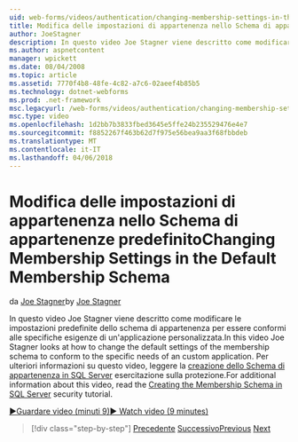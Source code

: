 ```yaml
---
uid: web-forms/videos/authentication/changing-membership-settings-in-the-default-membership-schema
title: Modifica delle impostazioni di appartenenza nello Schema di appartenenze predefinito | Documenti Microsoft
author: JoeStagner
description: In questo video Joe Stagner viene descritto come modificare le impostazioni predefinite dello schema di appartenenza per essere conformi alle specifiche esigenze di un'applicazione personalizzata. Per...
ms.author: aspnetcontent
manager: wpickett
ms.date: 08/04/2008
ms.topic: article
ms.assetid: 7770f4b8-48fe-4c82-a7c6-02aeef4b85b5
ms.technology: dotnet-webforms
ms.prod: .net-framework
msc.legacyurl: /web-forms/videos/authentication/changing-membership-settings-in-the-default-membership-schema
msc.type: video
ms.openlocfilehash: 1d2bb7b3833fbed3645e5ffe24b235529476e4e7
ms.sourcegitcommit: f8852267f463b62d7f975e56bea9aa3f68fbbdeb
ms.translationtype: MT
ms.contentlocale: it-IT
ms.lasthandoff: 04/06/2018
---
```

<a name="changing-membership-settings-in-the-default-membership-schema"></a><span data-ttu-id="d7270-104">Modifica delle impostazioni di appartenenza nello Schema di appartenenze predefinito</span><span class="sxs-lookup"><span data-stu-id="d7270-104">Changing Membership Settings in the Default Membership Schema</span></span>
====================
<span data-ttu-id="d7270-105">da [Joe Stagner](https://github.com/JoeStagner)</span><span class="sxs-lookup"><span data-stu-id="d7270-105">by [Joe Stagner](https://github.com/JoeStagner)</span></span>

<span data-ttu-id="d7270-106">In questo video Joe Stagner viene descritto come modificare le impostazioni predefinite dello schema di appartenenza per essere conformi alle specifiche esigenze di un'applicazione personalizzata.</span><span class="sxs-lookup"><span data-stu-id="d7270-106">In this video Joe Stagner looks at how to change the default settings of the membership schema to conform to the specific needs of an custom application.</span></span> <span data-ttu-id="d7270-107">Per ulteriori informazioni su questo video, leggere la [creazione dello Schema di appartenenza in SQL Server](../../overview/older-versions-security/membership/creating-the-membership-schema-in-sql-server-vb.md) esercitazione sulla protezione.</span><span class="sxs-lookup"><span data-stu-id="d7270-107">For additional information about this video, read the [Creating the Membership Schema in SQL Server](../../overview/older-versions-security/membership/creating-the-membership-schema-in-sql-server-vb.md) security tutorial.</span></span>

[<span data-ttu-id="d7270-108">&#9654;Guardare video (minuti 9)</span><span class="sxs-lookup"><span data-stu-id="d7270-108">&#9654; Watch video (9 minutes)</span></span>](https://channel9.msdn.com/Blogs/ASP-NET-Site-Videos/changing-membership-settings-in-the-default-membership-schema)

> [!div class="step-by-step"]
> <span data-ttu-id="d7270-109">[Precedente](configuring-sql-to-work-with-membership-schemas.md)
> [Successivo](creating-user-accounts-with-the-create-user-wizard.md)</span><span class="sxs-lookup"><span data-stu-id="d7270-109">[Previous](configuring-sql-to-work-with-membership-schemas.md)
[Next](creating-user-accounts-with-the-create-user-wizard.md)</span></span>
